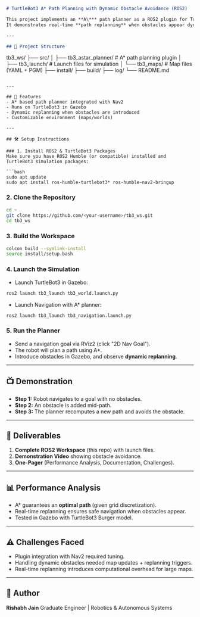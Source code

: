 ```markdown
# TurtleBot3 A* Path Planning with Dynamic Obstacle Avoidance (ROS2)

This project implements an **A\*** path planner as a ROS2 plugin for TurtleBot3 in Gazebo simulation.  
It demonstrates real-time **path replanning** when obstacles appear dynamically in the environment.

---

## 📂 Project Structure
```

tb3\_ws/
├── src/
│   ├── tb3\_astar\_planner/     # A\* path planning plugin
│   ├── tb3\_launch/            # Launch files for simulation
│   └── tb3\_maps/              # Map files (YAML + PGM)
├── install/
├── build/
├── log/
└── README.md

````

---

## 🚀 Features
- A* based path planner integrated with Nav2
- Runs on TurtleBot3 in Gazebo
- Dynamic replanning when obstacles are introduced
- Customizable environment (maps/worlds)

---

## 🛠️ Setup Instructions

### 1. Install ROS2 & TurtleBot3 Packages
Make sure you have ROS2 Humble (or compatible) installed and TurtleBot3 simulation packages:

```bash
sudo apt update
sudo apt install ros-humble-turtlebot3* ros-humble-nav2-bringup
````

### 2. Clone the Repository

```bash
cd ~
git clone https://github.com/<your-username>/tb3_ws.git
cd tb3_ws
```

### 3. Build the Workspace

```bash
colcon build --symlink-install
source install/setup.bash
```

### 4. Launch the Simulation

* Launch TurtleBot3 in Gazebo:

```bash
ros2 launch tb3_launch tb3_world.launch.py
```

* Launch Navigation with A\* planner:

```bash
ros2 launch tb3_launch tb3_navigation.launch.py
```

### 5. Run the Planner

* Send a navigation goal via RViz2 (click "2D Nav Goal").
* The robot will plan a path using A\*.
* Introduce obstacles in Gazebo, and observe **dynamic replanning**.

---

## 📺 Demonstration

* **Step 1:** Robot navigates to a goal with no obstacles.
* **Step 2:** An obstacle is added mid-path.
* **Step 3:** The planner recomputes a new path and avoids the obstacle.

---

## 📑 Deliverables

1. **Complete ROS2 Workspace** (this repo) with launch files.
2. **Demonstration Video** showing obstacle avoidance.
3. **One-Pager** (Performance Analysis, Documentation, Challenges).

---

## 📊 Performance Analysis

* A\* guarantees an **optimal path** (given grid discretization).
* Real-time replanning ensures safe navigation when obstacles appear.
* Tested in Gazebo with TurtleBot3 Burger model.

---

## ⚠️ Challenges Faced

* Plugin integration with Nav2 required tuning.
* Handling dynamic obstacles needed map updates + replanning triggers.
* Real-time replanning introduces computational overhead for large maps.

---

## 👤 Author

**Rishabh Jain**
Graduate Engineer | Robotics & Autonomous Systems

```
